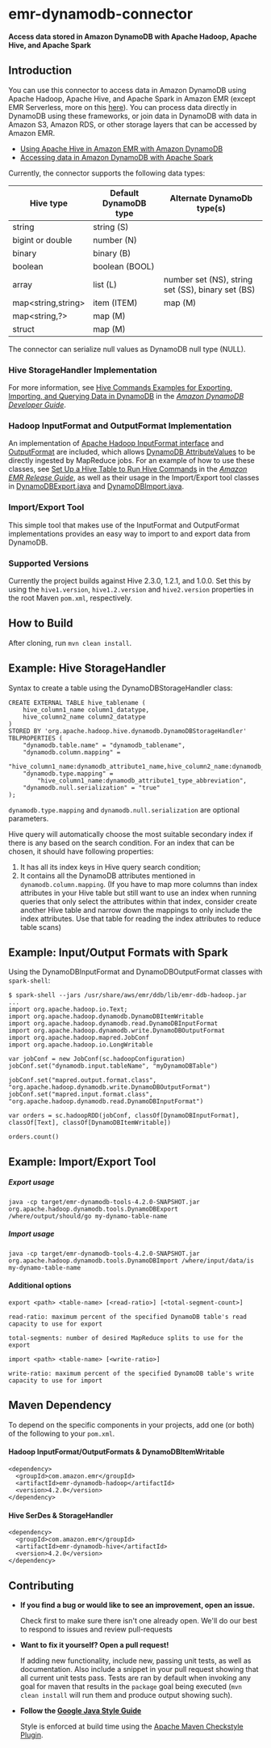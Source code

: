 # emr-dynamodb-connector
**Access data stored in Amazon DynamoDB with Apache Hadoop, Apache Hive, and Apache Spark**

## Introduction
You can use this connector to access data in Amazon DynamoDB using Apache Hadoop, Apache Hive, and
Apache Spark in Amazon EMR (except EMR Serverless, more on this [here][emr-serverless-considerations]). 
You can process data directly in DynamoDB using these frameworks, or join data in DynamoDB with data
in Amazon S3, Amazon RDS, or other storage layers that can be accessed by Amazon EMR.

- [Using Apache Hive in Amazon EMR with Amazon DynamoDB][emr-dynamodb-hive-docs]
- [Accessing data in Amazon DynamoDB with Apache Spark][dynamodb-spark-blog-post]

Currently, the connector supports the following data types:

| Hive type | Default DynamoDB type | Alternate DynamoDb type(s) |
| --- | --- | --- |
| string | string (S) | |
| bigint or double | number (N) | |
| binary | binary (B) | |
| boolean | boolean (BOOL) | |
| array | list (L) | number set (NS), string set (SS), binary set (BS) |
| map<string,string> | item (ITEM) | map (M) |
| map<string,?> | map (M) | |
| struct | map (M) | |

The connector can serialize null values as DynamoDB null type (NULL).

### Hive StorageHandler Implementation
For more information, see [Hive Commands Examples for Exporting, Importing, and Querying Data in
DynamoDB][hive-commands-emr-dev-guide] in the *[Amazon DynamoDB Developer Guide][dynamodb-dev-guide]*.

### Hadoop InputFormat and OutputFormat Implementation
An implementation of [Apache Hadoop InputFormat interface][input-format-javadoc] and
[OutputFormat][output-format-javadoc] are included, which allows
[DynamoDB AttributeValues][dynamodb-attributevalues] to be directly ingested by MapReduce jobs. For
an example of how to use these classes, see
[Set Up a Hive Table to Run Hive Commands][set-up-hive-table] in the
*[Amazon EMR Release Guide][emr-release-guide]*, as well as their usage in the Import/Export tool
classes in [DynamoDBExport.java][export-tool-source] and [DynamoDBImport.java][import-tool-source].

### Import/Export Tool
This simple tool that makes use of the InputFormat and OutputFormat implementations provides an easy
 way to import to and export data from DynamoDB.

### Supported Versions
Currently the project builds against Hive 2.3.0, 1.2.1, and 1.0.0. Set this by using the `hive1.version`,
`hive1.2.version` and `hive2.version` properties in the root Maven `pom.xml`, respectively.

## How to Build
After cloning, run `mvn clean install`.

## Example: Hive StorageHandler
Syntax to create a table using the DynamoDBStorageHandler class:
```
CREATE EXTERNAL TABLE hive_tablename (
    hive_column1_name column1_datatype,
    hive_column2_name column2_datatype
)
STORED BY 'org.apache.hadoop.hive.dynamodb.DynamoDBStorageHandler'
TBLPROPERTIES (
    "dynamodb.table.name" = "dynamodb_tablename",
    "dynamodb.column.mapping" =
        "hive_column1_name:dynamodb_attribute1_name,hive_column2_name:dynamodb_attribute2_name",
    "dynamodb.type.mapping" =
        "hive_column1_name:dynamodb_attribute1_type_abbreviation",
    "dynamodb.null.serialization" = "true"
);
```

`dynamodb.type.mapping` and `dynamodb.null.serialization` are optional parameters.

Hive query will automatically choose the most suitable secondary index if there is any based on the
search condition. For an index that can be chosen, it should have following properties:
1. It has all its index keys in Hive query search condition;
2. It contains all the DynamoDB attributes mentioned in `dynamodb.column.mapping`. (If you have to
map more columns than index attributes in your Hive table but still want to use an index when
running queries that only select the attributes within that index, consider create another
Hive table and narrow down the mappings to only include the index attributes. Use that table for
reading the index attributes to reduce table scans)

## Example: Input/Output Formats with Spark
Using the DynamoDBInputFormat and DynamoDBOutputFormat classes with `spark-shell`:
```
$ spark-shell --jars /usr/share/aws/emr/ddb/lib/emr-ddb-hadoop.jar
...
import org.apache.hadoop.io.Text;
import org.apache.hadoop.dynamodb.DynamoDBItemWritable
import org.apache.hadoop.dynamodb.read.DynamoDBInputFormat
import org.apache.hadoop.dynamodb.write.DynamoDBOutputFormat
import org.apache.hadoop.mapred.JobConf
import org.apache.hadoop.io.LongWritable

var jobConf = new JobConf(sc.hadoopConfiguration)
jobConf.set("dynamodb.input.tableName", "myDynamoDBTable")

jobConf.set("mapred.output.format.class", "org.apache.hadoop.dynamodb.write.DynamoDBOutputFormat")
jobConf.set("mapred.input.format.class", "org.apache.hadoop.dynamodb.read.DynamoDBInputFormat")

var orders = sc.hadoopRDD(jobConf, classOf[DynamoDBInputFormat], classOf[Text], classOf[DynamoDBItemWritable])

orders.count()
```

## Example: Import/Export Tool
##### Export usage
```
java -cp target/emr-dynamodb-tools-4.2.0-SNAPSHOT.jar org.apache.hadoop.dynamodb.tools.DynamoDBExport /where/output/should/go my-dynamo-table-name
```
##### Import usage
```
java -cp target/emr-dynamodb-tools-4.2.0-SNAPSHOT.jar org.apache.hadoop.dynamodb.tools.DynamoDBImport /where/input/data/is my-dynamo-table-name
```

#### Additional options
```
export <path> <table-name> [<read-ratio>] [<total-segment-count>]

read-ratio: maximum percent of the specified DynamoDB table's read capacity to use for export

total-segments: number of desired MapReduce splits to use for the export
```

```
import <path> <table-name> [<write-ratio>]

write-ratio: maximum percent of the specified DynamoDB table's write capacity to use for import
```

## Maven Dependency
To depend on the specific components in your projects, add one (or both) of the following to your
`pom.xml`.

#### Hadoop InputFormat/OutputFormats & DynamoDBItemWritable
```
<dependency>
  <groupId>com.amazon.emr</groupId>
  <artifactId>emr-dynamodb-hadoop</artifactId>
  <version>4.2.0</version>
</dependency>
```
#### Hive SerDes & StorageHandler
```
<dependency>
  <groupId>com.amazon.emr</groupId>
  <artifactId>emr-dynamodb-hive</artifactId>
  <version>4.2.0</version>
</dependency>
```

## Contributing
* **If you find a bug or would like to see an improvement, open an issue.**

    Check first to make sure there isn't one already open. We'll do our best to respond to issues
    and review pull-requests

* **Want to fix it yourself? Open a pull request!**

    If adding new functionality, include new, passing unit tests, as well as documentation. Also
    include a snippet in your pull request showing that all current unit tests pass. Tests are ran
    by default when invoking any goal for maven that results in the `package` goal being executed
    (`mvn clean install` will run them and produce output showing such).

* **Follow the [Google Java Style Guide][google-style-guide]**

    Style is enforced at build time using the [Apache Maven Checkstyle Plugin][maven-checkstyle-plugin].

[emr-release-guide]: http://docs.aws.amazon.com/ElasticMapReduce/latest/ReleaseGuide/emr-release-components.html
[dynamodb-dev-guide]: http://docs.aws.amazon.com/amazondynamodb/latest/developerguide/Introduction.html
[hive-commands-emr-dev-guide]: http://docs.aws.amazon.com/amazondynamodb/latest/developerguide/EMR_Hive_Commands.html
[set-up-hive-table]: http://docs.aws.amazon.com/ElasticMapReduce/latest/ReleaseGuide/EMR_Interactive_Hive.html
[hive-dynamodb-data-types]: http://docs.aws.amazon.com/ElasticMapReduce/latest/ReleaseGuide/EMR_Interactive_Hive.html#EMR_Hive_Properties
[dynamodb-spark-blog-post]: https://blogs.aws.amazon.com/bigdata/post/Tx1G4SQRV049UL0/Analyze-Your-Data-on-Amazon-DynamoDB-with-Apache-Spark
[emr-dynamodb-hive-docs]: http://docs.aws.amazon.com/ElasticMapReduce/latest/ReleaseGuide/EMRforDynamoDB.html
[input-format-javadoc]: https://hadoop.apache.org/docs/current/api/org/apache/hadoop/mapred/InputFormat.html
[output-format-javadoc]: https://hadoop.apache.org/docs/current/api/org/apache/hadoop/mapred/OutputFormat.html
[dynamodb-attributevalues]: http://docs.aws.amazon.com/amazondynamodb/latest/APIReference/API_AttributeValue.html
[export-tool-source]: emr-dynamodb-tools/src/main/java/org/apache/hadoop/dynamodb/tools/DynamoDBExport.java
[import-tool-source]: emr-dynamodb-tools/src/main/java/org/apache/hadoop/dynamodb/tools/DynamoDBImport.java
[google-style-guide]: https://google.github.io/styleguide/javaguide.html
[maven-checkstyle-plugin]: https://maven.apache.org/plugins/maven-checkstyle-plugin/index.html
[emr-serverless-considerations]: https://docs.aws.amazon.com/emr/latest/EMR-Serverless-UserGuide/considerations.html#:~:text=EMR%20Serverless%20doesn%27t%20support%20the%20existing%20emr%2Ddynamodb%2Dconnector
